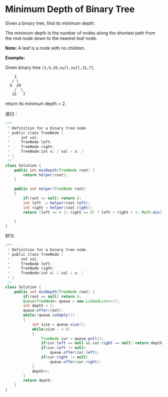 # Minimum Depth of Binary Tree

Given a binary tree, find its minimum depth.

The minimum depth is the number of nodes along the shortest path from the root node down to the nearest leaf node.

**Note:** A leaf is a node with no children.

**Example:**

Given binary tree `[3,9,20,null,null,15,7]`,

```text
    3
   / \
  9  20
    /  \
   15   7
```

return its minimum depth = 2.

递归：

```java
/**
 * Definition for a binary tree node.
 * public class TreeNode {
 *     int val;
 *     TreeNode left;
 *     TreeNode right;
 *     TreeNode(int x) { val = x; }
 * }
 */
class Solution {
    public int minDepth(TreeNode root) {
        return helper(root);
    }
    
    public int helper(TreeNode root)
    {
        if(root == null) return 0;
        int left  = helper(root.left);
        int right = helper(root.right);
        return (left == 0 || right == 0) ? left + right + 1: Math.min(left, right) + 1;
        
    }
}
```

BFS:

```java
/**
 * Definition for a binary tree node.
 * public class TreeNode {
 *     int val;
 *     TreeNode left;
 *     TreeNode right;
 *     TreeNode(int x) { val = x; }
 * }
 */
class Solution {
    public int minDepth(TreeNode root) {
        if(root == null) return 0;
        Queue<TreeNode> queue = new LinkedList<>();
        int depth = 1;
        queue.offer(root);
        while(!queue.isEmpty())
        {
            int size = queue.size();
            while(size-- > 0)
            {
                TreeNode cur = queue.poll();
                if(cur.left == null && cur.right == null) return depth;
                if(cur.left != null)
                    queue.offer(cur.left);
                if(cur.right != null)
                    queue.offer(cur.right);
            }
            depth++;   
        }
        return depth;
    }
}
```

